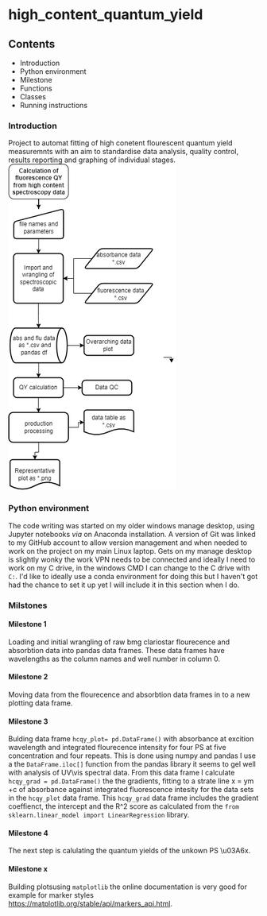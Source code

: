 # high_content_quantum_yield
## Contents
* Introduction
* Python environment
* Milestone
* Functions
* Classes
* Running instructions

### Introduction
Project to automat fitting of high conetent flourescent quantum yield measuremnts with an aim to standardise data analysis, quality control, results reporting and graphing of individual stages.
![Process overview](HCQY_calc.png)
### Python environment
The code writing was started on my older windows manage desktop, using Jupyter notebooks *via* on Anaconda installation. A version of Git was linked to my GitHub account to allow version management and when needed to work on the project on my main Linux laptop. Gets on my manage desktop is slightly wonky the work VPN needs to be connected and ideally I need to work on my C drive, in the windows CMD I can change to the C drive with `C:`. I'd like to ideally use a conda environment for doing this but I haven't got had the chance to set it up yet I will include it in this section when I do.

### Milstones
#### Milestone 1
Loading and initial wrangling of raw bmg clariostar flourecence and absorbtion data into pandas data frames. These data frames have wavelengths as the column names and well number in column 0.

#### Milestone 2
Moving data from the flourecence and absorbtion data frames in to a new plotting data frame.

#### Milestone 3
Bulding data frame `hcqy_plot= pd.DataFrame()` with absorbance at excition wavelength and integrated flourecence intensity for four PS at five concentration and  four repeats. This is done using numpy and pandas I use a the `DataFrame.iloc[]` function from the pandas library it seems to gel well with analysis of UV\vis spectral data. From this data frame I calculate `hcqy_grad = pd.DataFrame()` the the gradients, fitting to a strate line x = ym +c  of absorbance against integrated fluorescence intesity for the data sets in the `hcqy_plot` data frame. This `hcqy_grad` data frame includes the gradient coeffienct, the intercept and the R^2 score as calculated from the `from sklearn.linear_model import LinearRegression` library.

#### Milestone 4
The next step is calulating the quantum yields of the unkown PS \u03A6x.


#### Milestone x 
Building plotsusing `matplotlib` the online documentation is very good for example for marker styles https://matplotlib.org/stable/api/markers_api.html.
